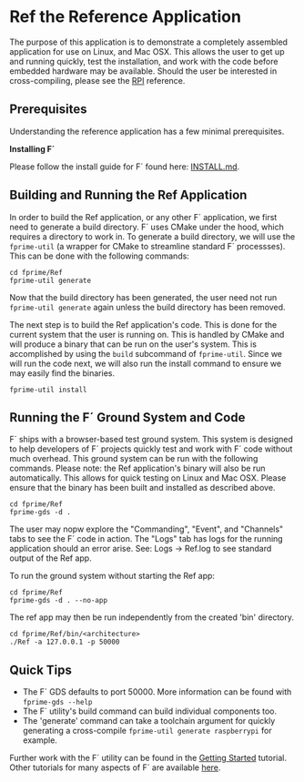 # Ref the Reference Application

The purpose of this application is to demonstrate a completely assembled application for use on Linux, and Mac OSX.  This allows the user to get
up and running quickly, test the installation, and work with the code before embedded hardware may be available. Should the user be interested in
cross-compiling, please see the [RPI](../RPI/README.md) reference.

## Prerequisites

Understanding the reference application has a few minimal prerequisites.

**Installing F´**

Please follow the install guide for F´ found here: [INSTALL.md](../INSTALL.md).

## Building and Running the Ref Application

In order to build the Ref application, or any other F´ application, we first need to generate a build directory.  F´ uses CMake under the hood,
which requires a directory to work in. To generate a build directory, we will use the `fprime-util` (a wrapper for CMake to streamline standard 
F´ processses). This can be done with the following commands:

```
cd fprime/Ref
fprime-util generate
```

Now that the build directory has been generated, the user need not run `fprime-util generate` again unless the build directory has been removed.

The next step is to build the Ref application's code. This is done for the current system that the user is running on. This is handled by CMake
and will produce a binary that can be run on the user's system. This is accomplished by using the `build` subcommand of `fprime-util`. Since we
will run the code next, we will also run the install command to ensure we may easily find the binaries.

```
fprime-util install
```

## Running the F´ Ground System and Code

F´ ships with a browser-based test ground system. This system is designed to help developers of F´ projects quickly test and work with F´ code
without much overhead. This ground system can be run with the following commands. Please note: the Ref application's binary will also be run
automatically.  This allows for quick testing on Linux and Mac OSX. Please ensure that the binary has been built and installed as described above.

```
cd fprime/Ref
fprime-gds -d .
```

The user may nopw explore the "Commanding", "Event", and "Channels" tabs to see the F´ code in action.  The "Logs" tab has logs for the running
application should an error arise.  See: Logs -> Ref.log to see standard output of the Ref app.

To run the ground system without starting the Ref app:
```
cd fprime/Ref
fprime-gds -d . --no-app
```

The ref app may then be run independently from the created 'bin' directory.

```
cd fprime/Ref/bin/<architecture>
./Ref -a 127.0.0.1 -p 50000
```

## Quick Tips

- The F´ GDS defaults to port 50000. More information can be found with `fprime-gds --help`
- The F´ utility's build command can build individual components too.
- The 'generate' command can take a toolchain argument for quickly generating a cross-compile `fprime-util generate raspberrypi` for example.

Further work with the F´ utility can be found in the [Getting Started](../docs/Tutorials/GettingStarted/Tutorial.md) tutorial. Other tutorials
for many aspects of F´ are available [here](../docs/Tutorials/README.md).


